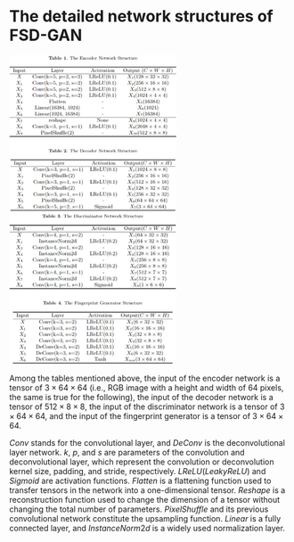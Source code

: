 # The detailed network structures of FSD-GAN
<img src="./table.png"  width="300" />

Among the tables mentioned above, the input of the encoder network is a tensor of $3\times64\times64$ (i.e., RGB image with a height and width of 64 pixels, the same is true for the following), the input of the decoder network is a tensor of $512\times8\times8$, the input of the discriminator network is a tensor of $3\times64\times64$, and the input of the fingerprint generator is a tensor of $3\times64\times64$. 

$Conv$ stands for the convolutional layer, and $DeConv$ is the deconvolutional layer network. $k$, $p$, and $s$ are parameters of the convolution and deconvolutional layer, which represent the convolution or deconvolution kernel size, padding, and stride, respectively. $LReLU(LeakyReLU)$ and $Sigmoid$ are activation functions. $Flatten$ is a flattening function used to transfer tensors in the network into a one-dimensional tensor. $Reshape$ is a reconstruction function used to change the dimension of a tensor without changing the total number of parameters. $PixelShuffle$ and its previous convolutional network constitute the upsampling function. $Linear$ is a fully connected layer, and $InstanceNorm2d$ is a widely used normalization layer.
